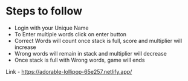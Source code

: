 # Steps to follow 

- Login with your Unique Name
- To Enter multiple words click on enter button
- Correct Words will count once stack is full, score and multiplier will increase 
- Wrong words will remain in stack and multiplier will decrease
- Once stack is full with Wrong words, game will ends


Link - https://adorable-lollipop-65e257.netlify.app/
